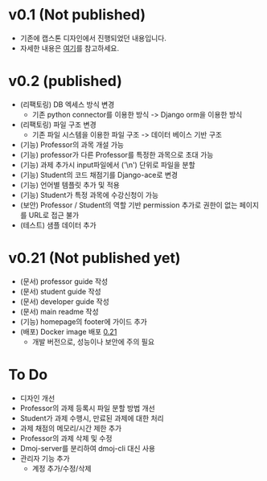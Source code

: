 # v0.1 (Not published)
- 기존에 캡스톤 디자인에서 진행되었던 내용입니다.
- 자세한 내용은 [여기](https://github.com/ByoungJoonIm/Capstone_Design)를 참고하세요.

# v0.2 (published)
- (리팩토링) DB 엑세스 방식 변경
  - 기존 python connector를 이용한 방식 -> Django orm을 이용한 방식
- (리팩토링) 파일 구조 변경
  - 기존 파일 시스템을 이용한 파일 구조 -> 데이터 베이스 기반 구조
- (기능) Professor의 과목 개설 가능
- (기능) professor가 다른 Professor를 특정한 과목으로 초대 가능
- (기능) 과제 추가시 input파일에서 ('\n') 단위로 파일을 분할
- (기능) Student의 코드 채점기를 Django-ace로 변경
- (기능) 언어별 템플릿 추가 및 적용
- (기능) Student가 특정 과목에 수강신청이 가능
- (보안) Professor / Student의 역할 기반 permission 추가로 권한이 없는 페이지를 URL로 접근 불가
- (테스트) 샘플 데이터 추가

# v0.21 (Not published yet)
- (문서) professor guide 작성
- (문서) student guide 작성
- (문서) developer guide 작성
- (문서) main readme 작성
- (기능) homepage의 footer에 가이드 추가
- (배포) Docker image 배포 [0.21](https://hub.docker.com/repository/registry-1.docker.io/ibjsw/ucs/tags?page=1)
  - 개발 버전으로, 성능이나 보안에 주의 필요

# To Do
- 디자인 개선
- Professor의 과제 등록시 파일 분할 방법 개선
- Student가 과제 수행시, 만료된 과제에 대한 처리
- 과제 채점의 메모리/시간 제한 추가
- Professor의 과제 삭제 및 수정
- Dmoj-server를 분리하여 dmoj-cli 대신 사용
- 관리자 기능 추가
  - 계정 추가/수정/삭제
